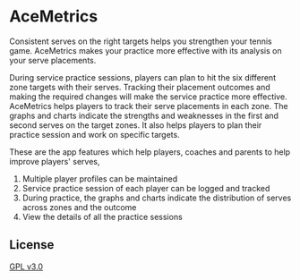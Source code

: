 # AceMetrics

Consistent serves on the right targets helps you strengthen your tennis game. AceMetrics makes your practice more effective with its analysis on your serve placements.

During service practice sessions, players can plan to hit the six different zone targets with their serves. Tracking their placement outcomes and making the required changes will make the service practice more effective. AceMetrics helps players to track their serve placements in each zone. The graphs and charts indicate the strengths and weaknesses in the first and second serves on the target zones. It also helps players to plan their practice session and work on specific targets.

These are the app features which help players, coaches and parents to help improve players' serves,
1. Multiple player profiles can be maintained
2. Service practice session of each player can be logged and tracked
3. During practice, the graphs and charts indicate the distribution of serves across zones and the outcome
4. View the details of all the practice sessions

 ## License
[GPL v3.0](https://github.com/fxsound2/fxsound-app/blob/main/LICENSE)
